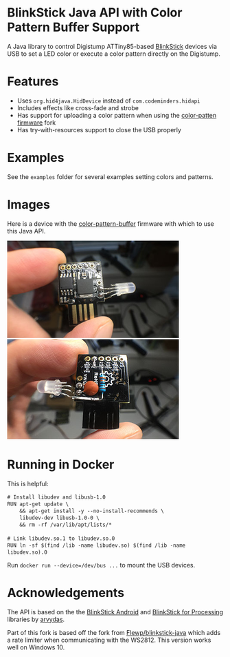 BlinkStick Java API with Color Pattern Buffer Support
====

A Java library to control Digistump ATTiny85-based [BlinkStick](http://www.blinkstick.com) devices via USB to
set a LED color or execute a color pattern directly on the Digistump.

Features
=======

* Uses `org.hid4java.HidDevice` instead of `com.codeminders.hidapi`
* Includes effects like cross-fade and strobe
* Has support for uploading a color pattern when using the [color-patten firmware](https://github.com/ericdraken/digispark-firmware-attiny85) fork
* Has try-with-resources support to close the USB properly

Examples
=====

See the `examples` folder for several examples setting colors and patterns.

Images
=======

Here is a device with the [color-pattern-buffer](https://github.com/ericdraken/digispark-firmware-attiny85) firmware with which to use this Java API.

![Digispark USB with custom soldered APA106 LED](/pictures/attiny85-front.jpg)
![Digispark parts placement](/pictures/attiny85-back.jpg)

Running in Docker
==========

This is helpful:

```shell script
# Install libudev and libusb-1.0
RUN apt-get update \
    && apt-get install -y --no-install-recommends \
    libudev-dev libusb-1.0-0 \
    && rm -rf /var/lib/apt/lists/*

# Link libudev.so.1 to libudev.so.0
RUN ln -sf $(find /lib -name libudev.so) $(find /lib -name libudev.so).0
```

Run `docker run --device=/dev/bus ...` to mount the USB devices.

Acknowledgements
========

The API is based on the the [BlinkStick Android](https://github.com/arvydas/blinkstick-android/) and [BlinkStick for Processing](https://github.com/arvydas/blinkstick-processing) libraries by [arvydas](https://github.com/arvydas).

Part of this fork is based off the fork from [Flewp/blinkstick-java](https://github.com/Flewp/blinkstick-java) which adds a rate limiter when communicating with the WS2812. This version works well on Windows 10.

